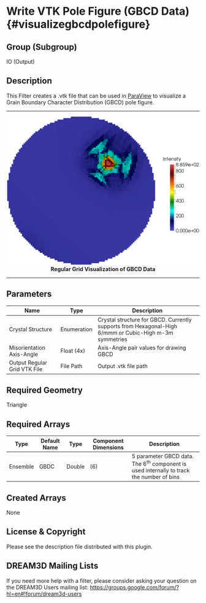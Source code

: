 Write VTK Pole Figure (GBCD Data) {#visualizegbcdpolefigure}
============

## Group (Subgroup) ##
IO (Output)

## Description ##
This Filter creates a .vtk file that can be used in [ParaView](http://www.paraview.org/) to visualize a Grain Boundary Character Distribution (GBCD) pole figure.

-----

<center><img Test src="SmallIn100VTK.tif" alt="Drawing" style="width: 500px;"/></center>
<center><b>Regular Grid Visualization of GBCD Data</b></center>

-----

## Parameters ##
| Name | Type | Description |
|------|------|-------------|
| Crystal Structure | Enumeration | Crystal structure for GBCD. Currently supports from Hexagonal-High 6/mmm or Cubic-High m-3m symmetries |
| Misorientation Axis-Angle | Float (4x) | Axis-Angle pair values for drawing GBCD |
| Output Regular Grid VTK File | File Path | Output .vtk file path |

## Required Geometry ##
Triangle

## Required Arrays ##
| Type | Default Name | Type | Component Dimensions | Description |
|------|--------------|-------------|---------|-----|
| Ensemble | GBDC | Double | (6) | 5 parameter GBCD data. The 6<sup>th</sup> component is used internally to track the number of bins |

## Created Arrays ##
None

## License & Copyright ##

Please see the description file distributed with this plugin.

## DREAM3D Mailing Lists ##

If you need more help with a filter, please consider asking your question on the DREAM3D Users mailing list:
https://groups.google.com/forum/?hl=en#!forum/dream3d-users


